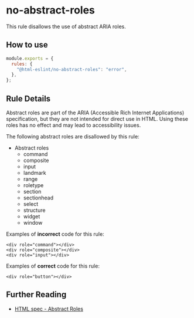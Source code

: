 # no-abstract-roles

This rule disallows the use of abstract ARIA roles.

## How to use

```js,.eslintrc.js
module.exports = {
  rules: {
    "@html-eslint/no-abstract-roles": "error",
  },
};
```

## Rule Details

Abstract roles are part of the ARIA (Accessible Rich Internet Applications) specification, but they are not intended for direct use in HTML. Using these roles has no effect and may lead to accessibility issues.

The following abstract roles are disallowed by this rule:

- Abstract roles
  - command
  - composite
  - input
  - landmark
  - range
  - roletype
  - section
  - sectionhead
  - select
  - structure
  - widget
  - window

Examples of **incorrect** code for this rule:

```html,incorrect
<div role="command"></div>
<div role="composite"></div>
<div role="input"></div>
```

Examples of **correct** code for this rule:

```html,correct
<div role="button"></div>
```

## Further Reading

- [HTML spec - Abstract Roles](https://www.w3.org/TR/wai-aria-1.0/roles#abstract_roles)
